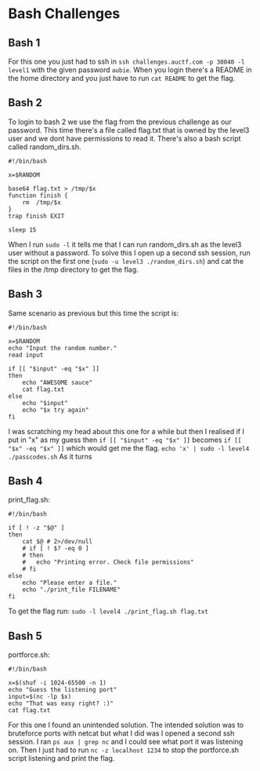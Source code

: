 # Bash Challenges
## Bash 1
For this one you just had to ssh in ```ssh challenges.auctf.com -p 30040 -l level1``` with the given password ```aubie```.
When you login there's a README in the home directory and you just have to run ```cat README``` to get the flag.

## Bash 2
To login to bash 2 we use the flag from the previous challenge as our password.
This time there's a file called flag.txt that is owned by the level3 user and we dont have permissions to read it.
There's also a bash script called random_dirs.sh.
```
#!/bin/bash

x=$RANDOM

base64 flag.txt > /tmp/$x
function finish {
	rm  /tmp/$x
}
trap finish EXIT

sleep 15
```
When I run ```sudo -l``` it tells me that I can run random_dirs.sh as the level3 user without a password.
To solve this I open up a second ssh session, run the script on the first one (```sudo -u level3 ./random_dirs.sh```) and cat the files in the /tmp directory to get the flag.

## Bash 3
Same scenario as previous but this time the script is:
```
#!/bin/bash

x=$RANDOM
echo "Input the random number."
read input

if [[ "$input" -eq "$x" ]]
then
	echo "AWESOME sauce"
	cat flag.txt
else
	echo "$input"
	echo "$x try again"
fi
```
I was scratching my head about this one for a while but then I realised if I put in "x" as my guess then ```if [[ "$input" -eq "$x" ]]``` becomes ```if [[ "$x" -eq "$x" ]]``` which would get me the flag.
```echo 'x' | sudo -l level4 ./passcodes.sh```
As it turns 

## Bash 4
print_flag.sh:
```
#!/bin/bash

if [ ! -z "$@" ]
then
	cat $@ # 2>/dev/null
	# if [ ! $? -eq 0 ]
	# then
	# 	echo "Printing error. Check file permissions"
	# fi
else
	echo "Please enter a file."
	echo "./print_file FILENAME"
fi
```
To get the flag run: ```sudo -l level4 ./print_flag.sh flag.txt```

## Bash 5
portforce.sh:
```
#!/bin/bash

x=$(shuf -i 1024-65500 -n 1)
echo "Guess the listening port"
input=$(nc -lp $x)
echo "That was easy right? :)"
cat flag.txt
```

For this one I found an unintended solution. The intended solution was to bruteforce ports with netcat but what I did was I opened a second ssh session.
I ran ```ps aux | grep nc``` and I could see what port it was listening on. Then I just had to run ```nc -z localhost 1234``` to stop the portforce.sh script listening and print the flag.